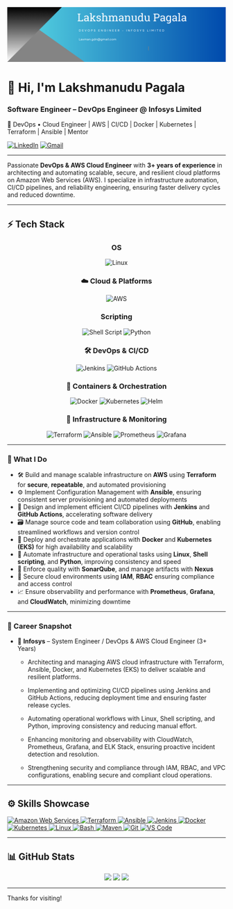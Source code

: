 <div align="center">
  <img src="https://github.com/Lakshmanp145/Lakshmanp145/blob/main/Banner.png" alt="GitHub Banner" width="800"/>
</div>

# 👋 Hi, I'm Lakshmanudu Pagala

### Software Engineer – DevOps Engineer @ Infosys Limited  
🚀 DevOps • Cloud Engineer | AWS  | CI/CD | Docker | Kubernetes | Terraform | Ansible | Mentor

[![LinkedIn](https://img.shields.io/badge/LinkedIn-Connect-blue?logo=linkedin&style=flat)](https://www.linkedin.com/in/lakshmanudu-pagala-501262324/)
[![Gmail](https://img.shields.io/badge/Email-laxman.gdn@gmail.com-red?logo=gmail&style=flat)](mailto:laxman.gdn@gmail.com)

---

Passionate **DevOps & AWS Cloud Engineer**  with **3+ years of experience** in architecting and automating scalable, secure, and resilient cloud platforms on Amazon Web Services (AWS). I specialize in infrastructure automation, CI/CD pipelines, and reliability engineering, ensuring faster delivery cycles and reduced downtime.

---

<!-- ### 🧰 Tech Stack

- **OS**                       : Linux
- **Cloud**                    : AWS   
- **CI/CD**                    : Jenkins, GitHub Actions
- **SCM**                      : GitHub
- **IaC**                      : Terraform  
- **Configuration Management** : Ansible
- **containerization**         : Docker
- **Container Orchestration**  : Kubernetes 
- **Scripting**                : Shell, Python  
- **Monitoring**               : Prometheus, Grafana, Elk stack, CloudWatch
- **Security**                 : IAM, RBAC 
- **Scanning Tools**           : SonarQube, Veracode, ECR Scan

--- -->

## ⚡ Tech Stack

<div align="center">

### OS
![Linux](https://img.shields.io/badge/Linux-FCC624?style=for-the-badge&logo=linux&logoColor=black)

### ☁️ Cloud & Platforms
![AWS](https://img.shields.io/badge/AWS-%23FF9900.svg?style=for-the-badge&logo=amazon-aws&logoColor=white)

### Scripting
![Shell Script](https://img.shields.io/badge/Shell_Script-%23121011.svg?style=for-the-badge&logo=gnu-bash&logoColor=white)
![Python](https://img.shields.io/badge/Python-3776AB?style=for-the-badge&logo=python&logoColor=white)

### 🛠️ DevOps & CI/CD
![Jenkins](https://img.shields.io/badge/Jenkins-%232C5263.svg?style=for-the-badge&logo=jenkins&logoColor=white)
![GitHub Actions](https://img.shields.io/badge/GitHub%20Actions-%232671E5.svg?style=for-the-badge&logo=githubactions&logoColor=white)

### 🐳 Containers & Orchestration
![Docker](https://img.shields.io/badge/Docker-%230db7ed.svg?style=for-the-badge&logo=docker&logoColor=white)
![Kubernetes](https://img.shields.io/badge/Kubernetes-%23326ce5.svg?style=for-the-badge&logo=kubernetes&logoColor=white)
![Helm](https://img.shields.io/badge/Helm-%232C5263.svg?style=for-the-badge&logo=helm&logoColor=white)

### 🔧 Infrastructure & Monitoring
![Terraform](https://img.shields.io/badge/Terraform-%235835CC.svg?style=for-the-badge&logo=terraform&logoColor=white)
![Ansible](https://img.shields.io/badge/Ansible-%231A1918.svg?style=for-the-badge&logo=ansible&logoColor=white)
![Prometheus](https://img.shields.io/badge/Prometheus-E6522C?style=for-the-badge&logo=Prometheus&logoColor=white)
![Grafana](https://img.shields.io/badge/Grafana-%23F46800.svg?style=for-the-badge&logo=grafana&logoColor=white)

</div>

---


### 🔧 What I Do

- 🛠️ Build and manage scalable infrastructure on **AWS** using **Terraform** for **secure**, **repeatable**, and automated provisioning
- ⚙️ Implement Configuration Management with **Ansible**, ensuring consistent server provisioning and automated deployments 
- 🚀 Design and implement efficient CI/CD pipelines with **Jenkins** and **GitHub Actions**, accelerating software delivery  
- 🗃️ Manage source code and team collaboration using **GitHub**, enabling streamlined workflows and version control
- 🐳 Deploy and orchestrate applications with **Docker** and **Kubernetes (EKS)** for high availability and scalability
- 🤖 Automate infrastructure and operational tasks using **Linux**, **Shell scripting**, and **Python**, improving consistency and speed  
- 🧪 Enforce quality with **SonarQube**, and manage artifacts with **Nexus** 
- 🔐 Secure cloud environments using **IAM**, **RBAC** ensuring compliance and access control  
- 📈 Ensure observability and performance with **Prometheus**, **Grafana**, and **CloudWatch**, minimizing downtime

---

### 💼 Career Snapshot

- 🏢 **Infosys** – System Engineer / DevOps & AWS Cloud Engineer (3+ Years)

  - Architecting and managing AWS cloud infrastructure with Terraform, Ansible, Docker, and Kubernetes (EKS) to deliver scalable and   resilient platforms.

  - Implementing and optimizing CI/CD pipelines using Jenkins and GitHub Actions, reducing deployment time and ensuring faster release cycles.

  - Automating operational workflows with Linux, Shell scripting, and Python, improving consistency and reducing manual effort.

  - Enhancing monitoring and observability with CloudWatch, Prometheus, Grafana, and ELK Stack, ensuring proactive incident detection and resolution.

  - Strengthening security and compliance through IAM, RBAC, and VPC configurations, enabling secure and compliant cloud operations.

---

## ⚙️ Skills Showcase

<p align="left">
  <!-- AWS -->
<a href="https://aws.amazon.com" target="_blank" rel="noreferrer">
  <img src="https://raw.githubusercontent.com/danielcranney/readme-generator/main/public/icons/skills/aws-colored.svg" width="36" height="36" alt="Amazon Web Services" />
</a>

  <!-- IaC / Automation -->
  <a href="https://www.terraform.io/" target="_blank">
    <img src="https://cdn.jsdelivr.net/gh/devicons/devicon/icons/terraform/terraform-original.svg" width="40" height="40" alt="Terraform" />
  </a>
  <a href="https://www.ansible.com/" target="_blank">
    <img src="https://cdn.jsdelivr.net/gh/devicons/devicon/icons/ansible/ansible-original.svg" width="40" height="40" alt="Ansible" />
  </a>

  <!-- CI/CD -->
  <a href="https://www.jenkins.io/" target="_blank">
    <img src="https://cdn.jsdelivr.net/gh/devicons/devicon/icons/jenkins/jenkins-original.svg" width="40" height="40" alt="Jenkins" />
  </a>

  <!-- Containers -->
  <a href="https://www.docker.com/" target="_blank">
    <img src="https://cdn.jsdelivr.net/gh/devicons/devicon/icons/docker/docker-original.svg" width="40" height="40" alt="Docker" />
  </a>
  <a href="https://kubernetes.io/" target="_blank">
    <img src="https://cdn.jsdelivr.net/gh/devicons/devicon/icons/kubernetes/kubernetes-plain.svg" width="40" height="40" alt="Kubernetes" />
  </a>

  <!-- OS & Scripting -->
  <a href="https://www.linux.org/" target="_blank">
    <img src="https://cdn.jsdelivr.net/gh/devicons/devicon/icons/linux/linux-original.svg" width="40" height="40" alt="Linux" />
  </a>
  <a href="https://www.gnu.org/software/bash/" target="_blank">
    <img src="https://cdn.jsdelivr.net/gh/devicons/devicon/icons/bash/bash-original.svg" width="40" height="40" alt="Bash" />
  </a>
  <a href="https://maven.apache.org/" target="_blank">
    <img src="https://cdn.jsdelivr.net/gh/devicons/devicon/icons/maven/maven-original.svg" width="40" height="40" alt="Maven" />
  </a>
  <a href="https://git-scm.com/" target="_blank" rel="noreferrer">
  <img src="https://raw.githubusercontent.com/danielcranney/readme-generator/main/public/icons/skills/git-colored.svg" width="36" height="36" alt="Git" />
</a>
<a href="https://code.visualstudio.com/" target="_blank" rel="noreferrer">
  <img src="https://raw.githubusercontent.com/danielcranney/readme-generator/main/public/icons/skills/visualstudiocode.svg" width="36" height="36" alt="VS Code" />
</a>
</p>

---

## 📊 GitHub Stats

<div align="center">
  <img src="https://github-readme-stats.vercel.app/api?username=Lakshmanp145&theme=tokyonight&hide_border=false&include_all_commits=true&count_private=true"/>
  <img src="https://nirzak-streak-stats.vercel.app/?user=Lakshmanp145&theme=dark&hide_border=false" />
  <img src="https://github-readme-stats.vercel.app/api/top-langs/?username=Lakshmanp145&theme=dark&hide_border=false&layout=compact" />
</div>

---

Thanks for visiting!